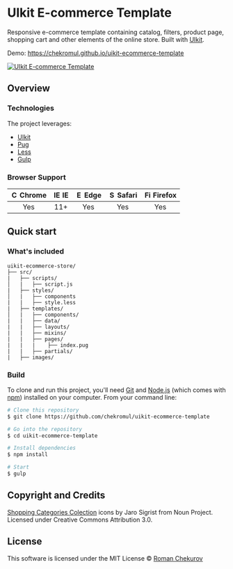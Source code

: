 # UIkit E-commerce Template

Responsive e-commerce template containing catalog, filters, product page, shopping cart and other elements of the online store. Built with [UIkit](https://getuikit.com).

Demo: https://chekromul.github.io/uikit-ecommerce-template

[![UIkit E-commerce Template](https://raw.githubusercontent.com/chekromul/uikit-ecommerce-template/gh-pages/images/preview.png "UIkit E-commerce Template")](https://raw.githubusercontent.com/chekromul/uikit-ecommerce-template/gh-pages/images/preview.png "UIkit E-commerce Template")

## Overview

### Technologies

The project leverages:

- [UIkit](https://getuikit.com)
- [Pug](https://pugjs.org)
- [Less](http://lesscss.org)
- [Gulp](https://gulpjs.com)


### Browser Support
| <img src="https://user-images.githubusercontent.com/1215767/34348387-a2e64588-ea4d-11e7-8267-a43365103afe.png" alt="Chrome" width="16px" height="16px" /> Chrome | <img src="https://user-images.githubusercontent.com/1215767/34348590-250b3ca2-ea4f-11e7-9efb-da953359321f.png" alt="IE" width="16px" height="16px" /> IE | <img src="https://user-images.githubusercontent.com/1215767/34348380-93e77ae8-ea4d-11e7-8696-9a989ddbbbf5.png" alt="Edge" width="16px" height="16px" /> Edge | <img src="https://user-images.githubusercontent.com/1215767/34348394-a981f892-ea4d-11e7-9156-d128d58386b9.png" alt="Safari" width="16px" height="16px" /> Safari | <img src="https://user-images.githubusercontent.com/1215767/34348383-9e7ed492-ea4d-11e7-910c-03b39d52f496.png" alt="Firefox" width="16px" height="16px" /> Firefox |
| :---------: | :---------: | :---------: | :---------: | :---------: |
| Yes | 11+ | Yes | Yes | Yes |

## Quick start

### What's included

```
uikit-ecommerce-store/
├── src/
|   ├── scripts/
│   |   ├── script.js
|   ├── styles/
│   |   ├── components
|   |   ├── style.less
|   ├── templates/
│   |   ├── components/
|   |   ├── data/
|   |   ├── layouts/
|   |   ├── mixins/
|   |   ├── pages/
|   |   |    ├── index.pug
|   |   ├── partials/
|   ├── images/

```

### Build

To clone and run this project, you'll need [Git](https://git-scm.com) and [Node.js](https://nodejs.org/en/download/) (which comes with [npm](https://npmjs.com)) installed on your computer. From your command line:

```bash
# Clone this repository
$ git clone https://github.com/chekromul/uikit-ecommerce-template

# Go into the repository
$ cd uikit-ecommerce-template

# Install dependencies
$ npm install

# Start
$ gulp
```

## Copyright and Credits

[Shopping Categories Colection](https://thenounproject.com/jarosigrist/collection/shopping-categories) icons by Jaro Sigrist from Noun Project. Licensed under Creative Commons Attribution 3.0.

## License

This software is licensed under the MIT License © [Roman Chekurov](https://github.com/chekromul)